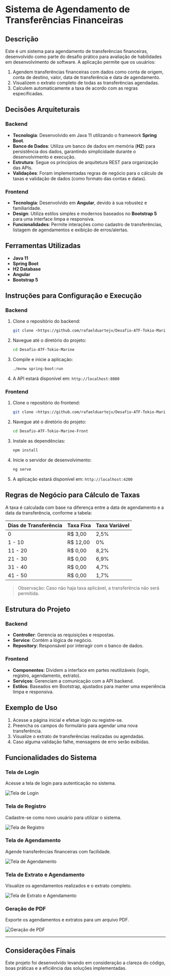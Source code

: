 # Sistema de Agendamento de Transferências Financeiras

## Descrição

Este é um sistema para agendamento de transferências financeiras, desenvolvido como parte do desafio prático para avaliação de habilidades em desenvolvimento de software. A aplicação permite que os usuários:

1. Agendem transferências financeiras com dados como conta de origem, conta de destino, valor, data de transferência e data de agendamento.
2. Visualizem o extrato completo de todas as transferências agendadas.
3. Calculem automaticamente a taxa de acordo com as regras especificadas.

## Decisões Arquiteturais

### Backend

- **Tecnologia**: Desenvolvido em Java 11 utilizando o framework **Spring Boot**.
- **Banco de Dados**: Utiliza um banco de dados em memória (**H2**) para persistência dos dados, garantindo simplicidade durante o desenvolvimento e execução.
- **Estrutura**: Segue os princípios de arquitetura REST para organização das APIs.
- **Validações**: Foram implementadas regras de negócio para o cálculo de taxas e validação de dados (como formato das contas e datas).

### Frontend

- **Tecnologia**: Desenvolvido em **Angular**, devido à sua robustez e familiaridade.
- **Design**: Utiliza estilos simples e modernos baseados no **Bootstrap 5** para uma interface limpa e responsiva.
- **Funcionalidades**: Permite interações como cadastro de transferências, listagem de agendamentos e exibição de erros/alertas.

## Ferramentas Utilizadas

- **Java 11**
- **Spring Boot**
- **H2 Database**
- **Angular**
- **Bootstrap 5**

## Instruções para Configuração e Execução

### Backend

1. Clone o repositório do backend:
   ```bash
   git clone <https://github.com/rafaelduartejv/Desafio-ATF-Tokio-Marine>
   ```
2. Navegue até o diretório do projeto:
   ```bash
   cd Desafio-ATF-Tokio-Marine
   ```
3. Compile e inicie a aplicação:
   ```bash
   ./mvnw spring-boot:run
   ```
4. A API estará disponível em: `http://localhost:8080`

### Frontend

1. Clone o repositório do frontend:
   ```bash
   git clone <https://github.com/rafaelduartejv/Desafio-ATF-Tokio-Marine-Front>
   ```
2. Navegue até o diretório do projeto:
   ```bash
   cd Desafio-ATF-Tokio-Marine-Front
   ```
3. Instale as dependências:
   ```bash
   npm install
   ```
4. Inicie o servidor de desenvolvimento:
   ```bash
   ng serve
   ```
5. A aplicação estará disponível em: `http://localhost:4200`

## Regras de Negócio para Cálculo de Taxas

A taxa é calculada com base na diferença entre a data de agendamento e a data da transferência, conforme a tabela:

| Dias de Transferência | Taxa Fixa | Taxa Variável |
| --------------------- | --------- | ------------- |
| 0                     | R\$ 3,00  | 2,5%          |
| 1 - 10                | R\$ 12,00 | 0%            |
| 11 - 20               | R\$ 0,00  | 8,2%          |
| 21 - 30               | R\$ 0,00  | 6,9%          |
| 31 - 40               | R\$ 0,00  | 4,7%          |
| 41 - 50               | R\$ 0,00  | 1,7%          |

> Observação: Caso não haja taxa aplicável, a transferência não será permitida.

## Estrutura do Projeto

### Backend

- **Controller**: Gerencia as requisições e respostas.
- **Service**: Contém a lógica de negócio.
- **Repository**: Responsável por interagir com o banco de dados.

### Frontend

- **Componentes**: Dividem a interface em partes reutilizáveis (login, registro, agendamento, extrato).
- **Serviços**: Gerenciam a comunicação com a API backend.
- **Estilos**: Baseados em Bootstrap, ajustados para manter uma experiência limpa e responsiva.

## Exemplo de Uso

1. Acesse a página inicial e efetue login ou registre-se.
2. Preencha os campos do formulário para agendar uma nova transferência.
3. Visualize o extrato de transferências realizadas ou agendadas.
4. Caso alguma validação falhe, mensagens de erro serão exibidas.

## Funcionalidades do Sistema

### Tela de Login
Acesse a tela de login para autenticação no sistema.

![Tela de Login](src/imagens/Tela%20de%20login.PNG)

### Tela de Registro
Cadastre-se como novo usuário para utilizar o sistema.

![Tela de Registro](src/imagens/Tela%20de%20registro.PNG)

### Tela de Agendamento
Agende transferências financeiras com facilidade.

![Tela de Agendamento](src/imagens/tela%20de%20agendamento.PNG)

### Tela de Extrato e Agendamento
Visualize os agendamentos realizados e o extrato completo.

![Tela de Extrato e Agendamento](src/imagens/tela%20de%20agendamento2.PNG)

### Geração de PDF
Exporte os agendamentos e extratos para um arquivo PDF.

![Geração de PDF](src/imagens/tela%20de%20agendamentoPDF.PNG)

---

## Considerações Finais

Este projeto foi desenvolvido levando em consideração a clareza do código, boas práticas e a eficiência das soluções implementadas.
